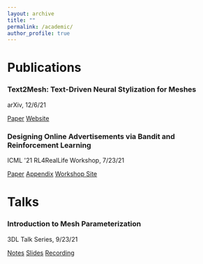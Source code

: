 ```yaml
---
layout: archive
title: ""
permalink: /academic/
author_profile: true
---
```


# Publications 

### Text2Mesh: Text-Driven Neural Stylization for Meshes
arXiv, 12/6/21

[Paper](https://arxiv.org/abs/2112.03221) 
[Website](https://threedle.github.io/text2mesh/) 

### Designing Online Advertisements via Bandit and Reinforcement Learning
ICML '21 RL4RealLife Workshop, 7/23/21

[Paper](https://drive.google.com/file/d/1bj7GJnzwq3UZQLoGnsDuNlK94c_eNYED/view?usp=sharing) 
[Appendix](https://drive.google.com/file/d/1FNpPYoUwnGHuuKs9T-AYKqOkaRYXQlK2/view?usp=sharing) 
[Workshop Site](https://sites.google.com/view/RL4RealLife)

# Talks 

### Introduction to Mesh Parameterization
3DL Talk Series, 9/23/21

[Notes](http://factoryofthesun.github.io/files/20210923_meshparam.pdf) 
[Slides](http://factoryofthesun.github.io/files/20210923_meshparamslides.pdf)
[Recording](https://drive.google.com/file/d/1g2HXCX8alo4_RHkUqzlh0GhfGerkB7G3/view?usp=sharing)

